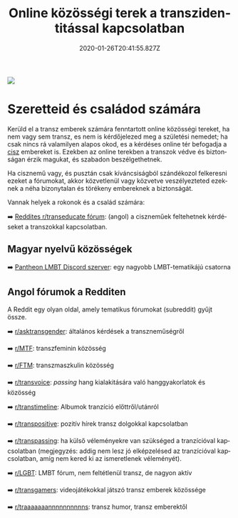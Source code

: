 ﻿---
date: "2020-01-26T20:41:55.827Z"
title: "Online közösségi terek a transzidentitással kapcsolatban"
lang: hu
---

<div class="header-image"><img src="assets/images/undraw_walking_together.svg" /></div>

# Szeretteid és családod számára

Kerüld el a transz emberek számára fenntartott online közösségi tereket, ha nem vagy sem transz, es nem is kérdőjelezed meg a születési nemedet; ha csak nincs rá valamilyen alapos okod, es a kérdéses online tér befogadja a [cisz](/lexikon?anchor=cisz) embereket is. Ezekben az online terekben a transzok védve és biztonságan érzik magukat, és szabadon beszélgethetnek.

Ha cisznemű vagy, és pusztán csak kíváncsiságból szándékozol felkeresni ezeket a fórumokat, akkor közvetlenül vagy közvetve veszélyezteted ezeknek a néha bizonytalan és törékeny embereknek a biztonságát.

Vannak helyek a rokonok és a család számára:

➡️ [Reddites r/transeducate fórum](https://www.reddit.com/r/transeducate/): (angol) a ciszneműek feltehetnek kérdéseket a transzokkal kapcsolatban.

## Magyar nyelvű közösségek

➡️ [Pantheon LMBT Discord szerver](https://discord.gg/mTpwd2mk9F): egy nagyobb LMBT-tematikájú csatorna

## Angol fórumok a Redditen

A Reddit egy olyan oldal, amely tematikus fórumokat (subreddit) gyűjt össze.

➡️ [r/asktransgender](https://www.reddit.com/r/asktransgender/): általános kérdések a transzneműségről

➡️ [r/MTF](https://www.reddit.com/r/MTF/): transzfeminin közösség

➡️ [r/FTM](https://www.reddit.com/r/FTM/): transzmaszkulin közösség

➡️ [r/transvoice](https://www.reddit.com/r/transvoice/): *passing* hang kialakitására való hanggyakorlatok és közösség

➡️ [r/transtimeline](https://www.reddit.com/r/transtimeline/): Albumok tranzíció előttről/utánról

➡️ [r/transpositive](https://www.reddit.com/r/transpositive/): pozitív hírek transz dolgokkal kapcsolatban

➡️ [r/transpassing](https://www.reddit.com/r/transpassing/): ha külső véleményekre van szükséged a tranzícióval kapcsolatban (megjegyzés: addig nem lesz jó elképzelésed az tranzícióval kapcsolatban, amíg nem kered ki az ismeretlenek véleményét).

➡️ [r/LGBT](https://www.reddit.com/r/LGBT/): LMBT fórum, nem feltétlenül transz, de nagyon aktív

➡️ [r/transgamers](https://www.reddit.com/r/transgamers/): videojátékokkal játszó transz emberek közössége

➡️ [r/traaaaaaannnnnnnnnns](https://www.reddit.com/r/traaaaaaannnnnnnnnns/): transz humor, transz emberektől
